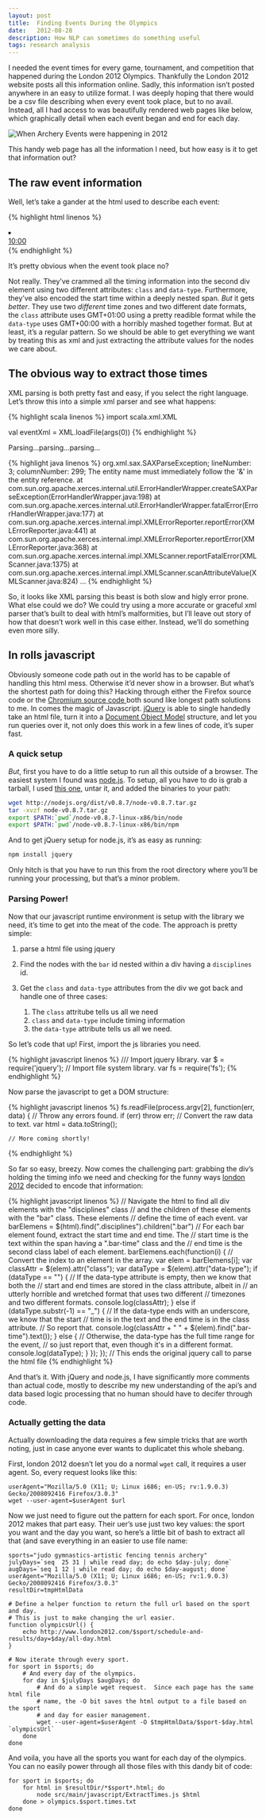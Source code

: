 ```yaml
---
layout: post
title:  Finding Events During the Olympics
date:   2012-08-28
description: How NLP can sometimes do something useful
tags: research analysis
---
```


I needed the event times for every game, tournament, and competition that
happened during the London 2012 Olympics. Thankfully the London 2012 website
posts all this information online. Sadly, this information isn’t posted
anywhere in an easy to utilize format. I was deeply hoping that there would be
a csv file describing when every event took place, but to no avail. Instead,
all I had access to was beautifully rendered web pages like below, which
graphically detail when each event began and end for each day.

![When Archery Events were happening in 2012](/academic-site/assets/img/olympics-archery-event-example.png)

This handy web page has all the information I need, but how easy is it to get
that information out?

## The raw event information

Well, let’s take a gander at the html used to describe each event:

{% highlight html linenos %}
 <li>
   <div class="barWrap disciplines">
     <!--s-u: ARM073900 - ARM073900-->
     <div style="left: 72px; width: 90px; height:19px; overflow:hidden;"
          class="bar ed_2012-08-30T12:30:00+01:00"
          id="bar-ARM073900"
          data-type="a_20120830090000 b_">
       <div class="barcnt m0">
         <a  href="/paralympics/archery/event/men-individual-recurve-w1-w2/phase=arm073900/index.html">
           <span class="bar-time">10:00 </span>
           <span class="bar-phasedesc">Ranking Round </span>
           <div class="bar-scheduleline">
             <div class="score"></div>
           </div>
         </a>
       </div>
     </div>
   </div>
 </li>
{% endhighlight %}

It’s pretty obvious when the event took place no?

Not really. They’ve crammed all the timing information into the second div
element using two different attributes: `class` and `data-type`. Furthermore,
they’ve also encoded the start time within a deeply nested span. *But* it gets
*better*. They use two *different* time zones and two different date formats,
the `class` attribute uses GMT+01:00 using a pretty readible format while the
`data-type` uses GMT+00:00 with a horribly mashed together format. But at
least, it’s a regular pattern. So we should be able to get everything we want
by treating this as xml and just extracting the attribute values for the nodes
we care about.

## The obvious way to extract those times

XML parsing is both pretty fast and easy, if you select the right language.
Let’s throw this into a simple xml parser and see what happens:

{% highlight scala linenos %}
import scala.xml.XML

val eventXml = XML.loadFile(args(0))
{% endhighlight %}

Parsing…parsing…parsing…

{% highlight java linenos %}
org.xml.sax.SAXParseException; lineNumber: 3; columnNumber: 299; The entity name must immediately follow the '&' in the entity reference.
    at com.sun.org.apache.xerces.internal.util.ErrorHandlerWrapper.createSAXParseException(ErrorHandlerWrapper.java:198)
    at com.sun.org.apache.xerces.internal.util.ErrorHandlerWrapper.fatalError(ErrorHandlerWrapper.java:177)
    at com.sun.org.apache.xerces.internal.impl.XMLErrorReporter.reportError(XMLErrorReporter.java:441)
    at com.sun.org.apache.xerces.internal.impl.XMLErrorReporter.reportError(XMLErrorReporter.java:368)
    at com.sun.org.apache.xerces.internal.impl.XMLScanner.reportFatalError(XMLScanner.java:1375)
    at com.sun.org.apache.xerces.internal.impl.XMLScanner.scanAttributeValue(XMLScanner.java:824)
    ...
{% endhighlight %}

So, it looks like XML parsing this beast is both slow and higly error prone.
What else could we do? We could try using a more accurate or graceful xml
parser that’s built to deal with html’s malformities, but I’ll leave out story
of how that doesn’t work well in this case either. Instead, we’ll do something
even more silly.

## In rolls javascript

Obviously someone code path out in the world has to be capable of handling this
html mess. Otherwise it’d never show in a browser. But what’s the shortest path
for doing this? Hacking through either the Firefox source code or the [Chromium
source code ](https://src.chromium.org/viewvc/chrome/)both sound like longest
path solutions to me. In comes the magic of Javascript.
[jQuery](https://jquery.com/) is able to single handedly take an html file,
turn it into a [Document Object
Model](https://en.wikipedia.org/wiki/Document_Object_Model) structure, and let
you run queries over it, not only does this work in a few lines of code, it’s
super fast.

### A quick setup

*But*, first you have to do a little setup to run all this outside of a
browser. The easiest system I found was [node.js](https://nodejs.org/en/). To
setup, all you have to do is grab a tarball, I used [this
one](http://nodejs.org/dist/v0.8.8/node-v0.8.8.tar.gz), untar it, and added the
binaries to your path:

```bash
wget http://nodejs.org/dist/v0.8.7/node-v0.8.7.tar.gz
tar -xvzf node-v0.8.7.tar.gz
export $PATH:`pwd`/node-v0.8.7-linux-x86/bin/node
export $PATH:`pwd`/node-v0.8.7-linux-x86/bin/npm
```

And to get jQuery setup for node.js, it’s as easy as running:

```bash
npm install jquery
```

Only hitch is that you have to run this from the root directory where you’ll be
running your processing, but that’s a minor problem.

### Parsing Power!

Now that our javascript runtime environment is setup with the library we need,
it’s time to get into the meat of the code. The approach is pretty simple:

1.  parse a html file using jquery
1.  Find the nodes with the `bar` id nested within a div having a `disciplines`
    id.
1.  Get the `class` and `data-type` attributes from the div we got back and
    handle one of three cases:

    1.  The `class` attritube tells us all we need
    1.  `class` and `data-type` include timing information
    1.  the `data-type` attribute tells us all we need.

So let’s code that up! First, import the js libraries you need.


{% highlight javascript linenos %}
/// Import jquery library.
var $ = require('jquery');
// Import file system library.
var fs = require('fs');
{% endhighlight %}

Now parse the javascript to get a DOM structure:

{% highlight javascript linenos %}
fs.readFile(process.argv[2], function(err, data) {
    // Throw any errors found.
    if (err) throw err;
    // Convert the raw data to text.
    var html = data.toString();

    // More coming shortly!
{% endhighlight %}

So far so easy, breezy. Now comes the challenging part: grabbing the div’s
holding the timing info we need and checking for the funny ways [london
2012](www.london2012.com/index-olympic.html) decided to encode that
information:

{% highlight javascript linenos %}
    // Navigate the html to find all div elements with the "disciplines" class
    // and the children of these elements with the "bar" class.  These elements
    // define the time of each event.
    var barElemens = $(html).find(".disciplines").children(".bar")
    // For each bar element found, extract the start time and end time.  The
    // start time is the text within the span having a ".bar-time" class and the
    // end time is the second class label of each element.
    barElemens.each(function(i) {
        // Convert the index to an element in the array.
        var elem = barElemens[i];
        var classAttr = $(elem).attr("class");
        var dataType = $(elem).attr("data-type");
        if (dataType == "") {
            // If the data-type attribute is empty, then we know that both the
            // start and end times are stored in the class attribute, albeit in
            // an utterly horrible and wretched format that uses two different
            // timezones and two different formats.
            console.log(classAttr);
        } else if (dataType.substr(-1) == "_") {
            // If the data-type ends with an underscore, we know that the start
            // time is in the text and the end time is in the class attribute.
            // So report that.
            console.log(classAttr + " " + $(elem).find(".bar-time").text());
        } else {
            // Otherwise, the data-type has the full time range for the event,
            // so just report that, even though it's in a different format.
            console.log(dataType);
        }
    });
}); // This ends the original jquery call to parse the html file
{% endhighlight %}

And that’s it. With jQuery and node.js, I have significantly more comments than
actual code, mostly to describe my new understanding of the api’s and data
based logic processing that no human should have to decifer through code.

### Actually getting the data

Actually downloading the data requires a few simple tricks that are worth
noting, just in case anyone ever wants to duplicatet this whole shebang.

First, london 2012 doesn’t let you do a normal `wget` call, it requires a user
agent. So, every request looks like this:

```
userAgent="Mozilla/5.0 (X11; U; Linux i686; en-US; rv:1.9.0.3) Gecko/2008092416 Firefox/3.0.3"
wget --user-agent=$userAgent $url
```

Now we just need to figure out the pattern for each sport. For once, london
2012 makes that part easy. Their uer’s use just two key values: the sport you want and the day you want, so here’s a little bit of bash to extract all that (and save everything in an easier to use file name:

```
sports="judo gymnastics-artistic fencing tennis archery"
julyDays=`seq  25 31 | while read day; do echo $day-july; done`
augDays=`seq 1 12 | while read day; do echo $day-august; done`
userAgent="Mozilla/5.0 (X11; U; Linux i686; en-US; rv:1.9.0.3) Gecko/2008092416 Firefox/3.0.3"
resultDir=tmpHtmlData

# Define a helper function to return the full url based on the sport and day.
# This is just to make changing the url easier.
function olympicsUrl() {
    echo http://www.london2012.com/$sport/schedule-and-results/day=$day/all-day.html 
}

# Now iterate through every sport.
for sport in $sports; do
    # And every day of the olympics.
    for day in $julyDays $augDays; do
        # And do a simple wget request.  Since each page has the same html file
        # name, the -O bit saves the html output to a file based on the sport
        # and day for easier management.
        wget --user-agent=$userAgent -O $tmpHtmlData/$sport-$day.html `olympicsUrl`
    done
done
```

And voila, you have all the sports you want for each day of the olympics. You
can no easily power through all those files with this dandy bit of code:

```
for sport in $sports; do
    for html in $resultDir/*$sport*.html; do
        node src/main/javascript/ExtractTimes.js $html
    done > olympics.$sport.times.txt
done
```
